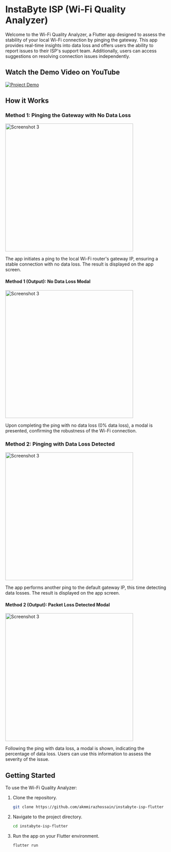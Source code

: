 # InstaByte ISP (Wi-Fi Quality Analyzer)

Welcome to the Wi-Fi Quality Analyzer, a Flutter app designed to assess the stability of your local Wi-Fi connection by pinging the gateway. This app provides real-time insights into data loss and offers users the ability to report issues to their ISP's support team. Additionally, users can access suggestions on resolving connection issues independently.

## Watch the Demo Video on YouTube
[![Project Demo](web/screenshots/hqdefault.jpg)](https://www.youtube.com/watch?v=-EvuPjagxWU)

## How it Works

### Method 1: Pinging the Gateway with No Data Loss
<img src="web/screenshots/1.pinging-wifi-gateway-with-no-data-loss.jpg" alt="Screenshot 3" width="400"/>


The app initiates a ping to the local Wi-Fi router's gateway IP, ensuring a stable connection with no data loss. The result is displayed on the app screen.

#### Method 1 (Output): No Data Loss Modal
<img src="web/screenshots/2.no-data-loss-modal.jpg" alt="Screenshot 3" width="400"/>

Upon completing the ping with no data loss (0% data loss), a modal is presented, confirming the robustness of the Wi-Fi connection.

### Method 2: Pinging with Data Loss Detected
<img src="web/screenshots/3.pinging-with-data-loss-detected.jpg" alt="Screenshot 3" width="400"/>

The app performs another ping to the default gateway IP, this time detecting data losses. The result is displayed on the app screen.

#### Method 2 (Output): Packet Loss Detected Modal
<img src="web/screenshots/4.packet-loss-modal.jpg" alt="Screenshot 3" width="400"/>

Following the ping with data loss, a modal is shown, indicating the percentage of data loss. Users can use this information to assess the severity of the issue.

## Getting Started

To use the Wi-Fi Quality Analyzer:

1. Clone the repository.
   ```bash
   git clone https://github.com/akmmirazhossain/instabyte-isp-flutter

2. Navigate to the project directory.
   ```bash
   cd instabyte-isp-flutter

3. Run the app on your Flutter environment.
   ```bash
   flutter run


